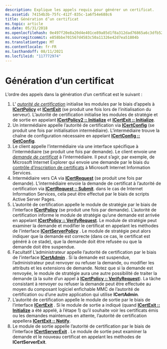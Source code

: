 ```yaml
---
description: Explique les appels requis pour générer un certificat.
ms.assetid: 74154b3b-75fc-412f-835c-1a6f54e688c6
title: Génération d’un certificat
ms.topic: article
ms.date: 05/31/2018
ms.openlocfilehash: 0e497f20e8a20d4e401ce89a85d1f8a312dad76865a6c3dfb523d8f2526125c3
ms.sourcegitcommit: e858bbe701567d4583c50a11326e42d7ea51804b
ms.translationtype: MT
ms.contentlocale: fr-FR
ms.lasthandoff: 08/11/2021
ms.locfileid: "117772974"
---
```

# <a name="building-a-certificate"></a>Génération d’un certificat

L’ordre des appels dans la génération d’un certificat est le suivant :

1.  L' [*autorité de certification*](../secgloss/c-gly.md) initialise les modules par le biais d’appels à [**ICertPolicy**](/windows/desktop/api/Certpol/nn-certpol-icertpolicy) et [**ICertExit**](/windows/desktop/api/Certexit/nn-certexit-icertexit) (se produit une fois lors de l’initialisation du serveur). L’autorité de certification initialise les modules de stratégie et de sortie en appelant [**ICertPolicy2 :: Initialize**](/windows/desktop/api/Certpol/nf-certpol-icertpolicy-initialize) et [**ICertExit :: Initialize**](/windows/desktop/api/Certexit/nf-certexit-icertexit-initialize).
2.  Un intermédiaire appelle l’autorité de certification via [**ICertConfig**](/windows/desktop/api/Certcli/nn-certcli-icertconfig) (se produit une fois par initialisation intermédiaire). L’intermédiaire trouve la chaîne de configuration nécessaire en appelant [**ICertConfig :: GetConfig**](/windows/desktop/api/Certcli/nf-certcli-icertconfig-getconfig).
3.  Le client appelle l’intermédiaire via une interface spécifique à l’intermédiaire (se produit une fois par demande). Le client envoie une [*demande de certificat*](../secgloss/c-gly.md) à l’intermédiaire. Il peut s’agir, par exemple, de Microsoft Internet Explorer qui envoie une demande par le biais du [contrôle d’inscription de certificats](certificate-enrollment-control.md) à Microsoft Internet Information Services.
4.  Intermédiaire vers CA via [**ICertRequest**](/windows/desktop/api/Certcli/nn-certcli-icertrequest) (se produit une fois par demande). L’intermédiaire envoie la demande de certificat à l’autorité de certification via [**ICertRequest :: Submit**](/windows/desktop/api/Certcli/nf-certcli-icertrequest-submit). dans le cas de Internet Information Services, cela peut être effectué par le biais de scripts Active Server Pages.
5.  L’autorité de certification appelle le module de stratégie par le biais de l’interface [**ICertPolicy**](/windows/desktop/api/Certpol/nn-certpol-icertpolicy) (se produit une fois par demande). L’autorité de certification informe le module de stratégie qu’une demande est arrivée en appelant [**ICertPolicy :: VerifyRequest**](/windows/desktop/api/Certpol/nf-certpol-icertpolicy-verifyrequest). Le module de stratégie peut examiner la demande et modifier le certificat en appelant les méthodes de l’interface [**ICertServerPolicy**](/windows/desktop/api/Certif/nn-certif-icertserverpolicy) . Le module de stratégie peut alors indiquer que la demande est correcte (dans ce cas, le certificat est généré à ce stade), que la demande doit être refusée ou que la demande doit être suspendue.
6.  Facultatif L’administrateur appelle l’autorité de certification par le biais de l’interface [**ICertAdmin**](/windows/desktop/api/Certadm/nn-certadm-icertadmin) . Si la demande est suspendue, l’administrateur peut renvoyer ou refuser la demande, ou modifier les attributs et les extensions de demande. Notez que si la demande est renvoyée, le module de stratégie aura une autre possibilité de traiter la demande (à la suite d’un appel à [**ICertPolicy :: VerifyRequest**](/windows/desktop/api/Certpol/nf-certpol-icertpolicy-verifyrequest)). La tâche consistant à renvoyer ou refuser la demande peut être effectuée au moyen du composant logiciel enfichable MMC de l’autorité de certification ou d’une autre application qui utilise **ICertAdmin**.
7.  L’autorité de certification appelle le module de sortie par le biais de l’interface [**ICertExit**](/windows/desktop/api/Certexit/nn-certexit-icertexit) . Si le module de sortie a indiqué (quand [**ICertExit :: Initialize**](/windows/desktop/api/Certexit/nf-certexit-icertexit-initialize) a été appelé, à l’étape 1) qu’il souhaite voir les certificats émis ou les demandes maintenues en attente, l’autorité de certification appellera [**ICertExit :: Notify**](/windows/desktop/api/Certexit/nf-certexit-icertexit-notify).
8.  Le module de sortie appelle l’autorité de certification par le biais de l’interface [**ICertServerExit**](/windows/desktop/api/Certif/nn-certif-icertserverexit) . Le module de sortie peut examiner la demande et le nouveau certificat en appelant les méthodes de **ICertServerExit**.

 

 
